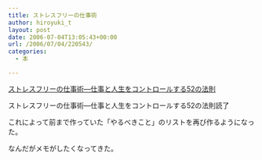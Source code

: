 ```yaml
---
title: ストレスフリーの仕事術
author: hiroyuki_t
layout: post
date: 2006-07-04T13:05:43+00:00
url: /2006/07/04/220543/
categories:
  - 本

---
```

<div class="section">
  <div data-role="amazonjs" data-asin="4576060732" data-locale="JP" data-tmpl="" data-img-size="" class="asin_4576060732_JP_ amazonjs_item">
    <div class="amazonjs_indicator">
      <span class="amazonjs_indicator_img"></span><a class="amazonjs_indicator_title" href="#">ストレスフリーの仕事術―仕事と人生をコントロールする52の法則</a><span class="amazonjs_indicator_footer"></span>
    </div>
  </div></p> 
  
  <p>
    ストレスフリーの仕事術―仕事と人生をコントロールする52の法則読了
  </p>
  
  <p>
    これによって前まで作っていた「やるべきこと」のリストを再び作るようになった。
  </p>
  
  <p>
    なんだがメモがしたくなってきた。
  </p>
</div>